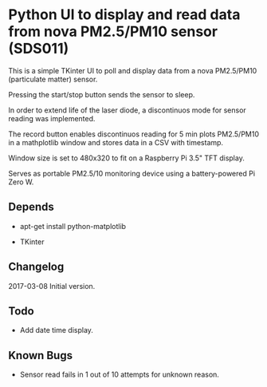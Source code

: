 # Python UI to display and read data from nova PM2.5/PM10 sensor (SDS011)

This is a simple TKinter UI to poll and display data from a
nova PM2.5/PM10 (particulate matter) sensor.

Pressing the start/stop button sends the sensor to sleep.

In order to extend life of the laser diode, a discontinuos mode
for sensor reading was implemented.

The record button enables discontinuos reading for 5 min plots
PM2.5/PM10 in a mathplotlib window and stores data in a CSV with
timestamp.

Window size is set to 480x320 to fit on a Raspberry Pi 3.5"
TFT display.

Serves as portable PM2.5/10 monitoring device using a battery-powered
Pi Zero W.

## Depends

* apt-get install python-matplotlib

* TKinter

## Changelog

2017-03-08	Initial version.

## Todo

* Add date time display.

## Known Bugs

* Sensor read fails in 1 out of 10 attempts for unknown reason.
